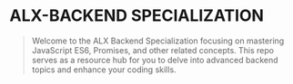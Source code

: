 # ALX-BACKEND SPECIALIZATION
> Welcome to the ALX Backend Specialization focusing on mastering JavaScript ES6, Promises, and other related concepts. This repo serves as a resource hub for you to delve into advanced backend topics and enhance your coding skills.
